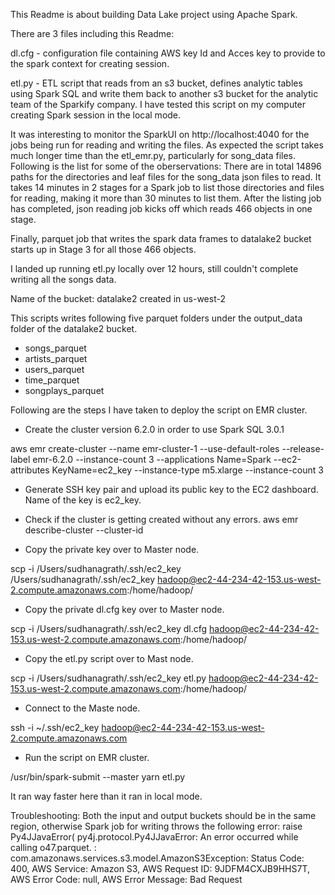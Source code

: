 This Readme is about building Data Lake project using Apache Spark.

There are 3 files including this Readme:

dl.cfg - configuration file containing AWS key Id and Acces key to provide to the spark context for creating session.

etl.py - ETL script that reads from an s3 bucket, defines analytic tables using Spark SQL and write them back to another s3 bucket for the analytic team of the Sparkify company. I have tested this script on my computer creating Spark session in the local mode. 

It was interesting to monitor the SparkUI on http://localhost:4040 for the jobs being run for reading and writing the files. As expected the script takes much longer time than the etl_emr.py, particularly for song_data files. Following is the list for some of the oberservations:
There are in total 14896 paths for the directories and leaf files for the song_data json files to read.
It takes 14 minutes in 2 stages for a Spark job to list those directories and files for reading, making it more than 30 minutes to list them.
After the listing job has completed, json reading job kicks off which reads 466 objects in one stage. 

Finally, parquet job that writes the spark data frames to datalake2 bucket starts up in Stage 3 for all those 466 objects.

I landed up running etl.py locally over 12 hours, still couldn't complete writing all the songs data.

Name of the bucket: datalake2  created in us-west-2

This scripts writes following five parquet folders under the output_data folder of the datalake2 bucket.

* songs_parquet
* artists_parquet
* users_parquet
* time_parquet
* songplays_parquet

Following are the steps I have taken to deploy the script on EMR cluster.

*  Create the cluster version 6.2.0 in order to use Spark SQL 3.0.1

aws emr create-cluster --name emr-cluster-1 --use-default-roles --release-label emr-6.2.0 --instance-count 3 --applications Name=Spark  --ec2-attributes KeyName=ec2_key --instance-type m5.xlarge --instance-count 3 

* Generate SSH key pair and upload its public key to the EC2 dashboard. Name of the key is ec2_key.

* Check if the cluster is getting created without any errors.
aws emr describe-cluster --cluster-id 

* Copy the private key over to Master node.

scp -i  /Users/sudhanagrath/.ssh/ec2_key /Users/sudhanagrath/.ssh/ec2_key  hadoop@ec2-44-234-42-153.us-west-2.compute.amazonaws.com:/home/hadoop/

* Copy the private dl.cfg key over to Master node.

scp -i  /Users/sudhanagrath/.ssh/ec2_key dl.cfg  hadoop@ec2-44-234-42-153.us-west-2.compute.amazonaws.com:/home/hadoop/

* Copy the etl.py script over to Mast node.

scp -i  /Users/sudhanagrath/.ssh/ec2_key etl.py hadoop@ec2-44-234-42-153.us-west-2.compute.amazonaws.com:/home/hadoop/

* Connect to the Maste node.

ssh -i ~/.ssh/ec2_key hadoop@ec2-44-234-42-153.us-west-2.compute.amazonaws.com

* Run the script on EMR cluster.

/usr/bin/spark-submit --master yarn etl.py

It ran way faster here than it ran in local mode.


Troubleshooting:
Both the input and output buckets should be in the same region, otherwise Spark job for writing throws the following error:
raise Py4JJavaError(
py4j.protocol.Py4JJavaError: An error occurred while calling o47.parquet.
: com.amazonaws.services.s3.model.AmazonS3Exception: Status Code: 400, AWS Service: Amazon S3, AWS Request ID: 9JDFM4CXJB9HHS7T, AWS Error Code: null, AWS Error Message: Bad Request